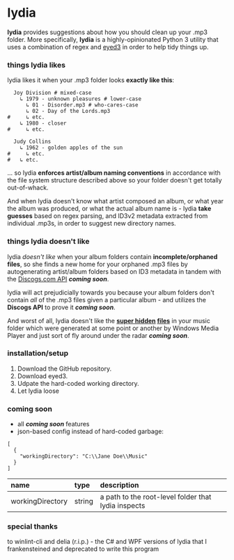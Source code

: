 # lydia

**lydia** provides suggestions about how you should clean up your .mp3 folder.  More specifically, **lydia** is a highly-opinionated Python 3 utility that uses a combination of regex and [eyed3](http://eyed3.nicfit.net/) in order to help tidy things up.

### things lydia likes

lydia likes it when your .mp3 folder looks **exactly like this**:

```properties
  Joy Division # mixed-case
    ↳ 1979 - unknown pleasures # lower-case
      ↳ 01 - Disorder.mp3 # who-cares-case
      ↳ 02 - Day of the Lords.mp3 
#     ↳ etc.
    ↳ 1980 - closer
#     ↳ etc.
    
  Judy Collins
    ↳ 1962 - golden apples of the sun
#     ↳ etc.
#   ↳ etc.
```

... so lydia **enforces artist/album naming conventions** in accordance with the file system structure described above so your folder doesn't get totally out-of-whack.

And when lydia doesn't know what artist composed an album, or what year the album was produced, or what the actual album name is - lydia **take guesses** based on regex parsing, and ID3v2 metadata extracted from individual .mp3s, in order to suggest new directory names.

### things lydia doesn't like

lydia *doesn't like* when your album folders contain **incomplete/orphaned files**, so she finds a new home for your orphaned .mp3 files by autogenerating artist/album folders based on ID3 metadata in tandem with the [Discogs.com API](https://www.discogs.com/developers/) ***coming soon***.

lydia will act prejudicially towards you because your album folders don't contain *all* of the .mp3 files given a particular album - and utilizes the **Discogs API** to prove it ***coming soon***.

And worst of all, lydia doesn't like the **[super hidden](http://www.eightforums.com/general-support/40071-how-stop-windows-generating-random-album-art-files.html) [files](https://hydrogenaud.io/index.php/topic,67704.0.html)** in your music folder which were generated at some point or another by Windows Media Player and just sort of fly around under the radar ***coming soon***.

### installation/setup

1. Download the GitHub repository.
2. Download eyed3.
3. Udpate the hard-coded working directory.
4. Let lydia loose

### coming soon

* all ***coming soon*** features
* json-based config instead of hard-coded garbage:

```
[
  {
    "workingDirectory": "C:\\Jane Doe\\Music"
  }
]
```

| name             |   type      | description  |
| :---------------- | :----------- | :------------ |
| workingDirectory | string      | a path to the root-level folder that lydia inspects |

### special thanks

to winlint-cli and delia (r.i.p.) - the C# and WPF versions of lydia that I frankensteined and deprecated to write this program
